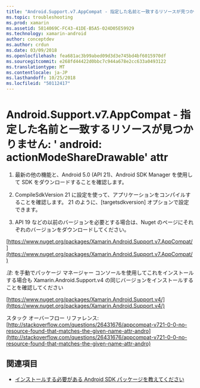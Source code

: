```yaml
---
title: "Android.Support.v7.AppCompat - 指定した名前と一致するリソースが見つかりません: ' android: actionModeShareDrawable' attr"
ms.topic: troubleshooting
ms.prod: xamarin
ms.assetid: 5814069C-FC43-41DE-B5A5-024D05E59929
ms.technology: xamarin-android
author: conceptdev
ms.author: crdun
ms.date: 03/09/2018
ms.openlocfilehash: fea681ac3b99abed09d3d3e745bd4bf6015970df
ms.sourcegitcommit: e268fd44422d0bbc7c944a678e2cc633a0493122
ms.translationtype: MT
ms.contentlocale: ja-JP
ms.lasthandoff: 10/25/2018
ms.locfileid: "50112417"
---
```

# <a name="androidsupportv7appcompat---no-resource-found-that-matches-the-given-name-attr-androidactionmodesharedrawable"></a>Android.Support.v7.AppCompat - 指定した名前と一致するリソースが見つかりません: ' android: actionModeShareDrawable' attr

1. 最新の他の機能と、Android 5.0 (API 21)、Android SDK Manager を使用して SDK をダウンロードすることを確認します。

2. CompileSdkVersion 21 に設定を使って、アプリケーションをコンパイルすることを確認します。 21 のように、[targetsdkversion] オプションで設定できます。

3. API 19 などの以前のバージョンを必要とする場合は、Nuget のページにそれぞれのバージョンをダウンロードしてください。

[https://www.nuget.org/packages/Xamarin.Android.Support.v7.AppCompat/](https://www.nuget.org/packages/Xamarin.Android.Support.v7.AppCompat/)

*注*: を手動でパッケージ マネージャー コンソールを使用してこれをインストールする場合も Xamarin.Android.Support.v4 の同じバージョンをインストールすることを確認してください

[https://www.nuget.org/packages/Xamarin.Android.Support.v4/](https://www.nuget.org/packages/Xamarin.Android.Support.v4/)

スタック オーバーフロー リファレンス: [http://stackoverflow.com/questions/26431676/appcompat-v721-0-0-no-resource-found-that-matches-the-given-name-attr-andro](http://stackoverflow.com/questions/26431676/appcompat-v721-0-0-no-resource-found-that-matches-the-given-name-attr-andro)

## <a name="see-also"></a>関連項目

- [インストールする必要がある Android SDK パッケージを教えてください](~/android/troubleshooting/questions/install-android-sdk-packages.md)

